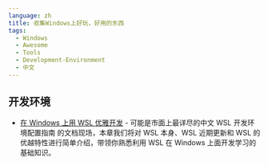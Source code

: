 ```yaml
---
language: zh
title: 收集Windows上好玩，好用的东西
tags:
  - Windows
  - Awesome
  - Tools
  - Development-Environment
  - 中文
---
```


## 开发环境

- [在 Windows 上用 WSL 优雅开发](https://dowww.spencerwoo.com/) - 可能是市面上最详尽的中文 WSL 开发环境配置指南 的文档现场，本章我们将对 WSL 本身、WSL 近期更新和 WSL 的优越特性进行简单介绍，带领你熟悉利用 WSL 在 Windows 上面开发学习的基础知识。
